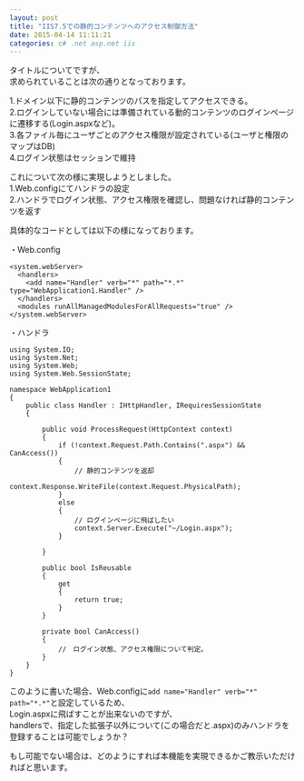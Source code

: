 ```yaml
---
layout: post
title: "IIS7.5での静的コンテンツへのアクセス制御方法"
date: 2015-04-14 11:11:21
categories: c# .net asp.net iis
---
```

<p>タイトルについてですが、<br>
求められていることは次の通りとなっております。</p>

<p>1.ドメイン以下に静的コンテンツのパスを指定してアクセスできる。<br>
2.ログインしていない場合には準備されている動的コンテンツのログインページに遷移する(Login.aspxなど)。<br>
3.各ファイル毎にユーザごとのアクセス権限が設定されている(ユーザと権限のマップはDB)<br>
4.ログイン状態はセッションで維持</p>

<p>これについて次の様に実現しようとしました。<br>
1.Web.configにてハンドラの設定<br>
2.ハンドラでログイン状態、アクセス権限を確認し、問題なければ静的コンテンツを返す</p>

<p>具体的なコードとしては以下の様になっております。</p>

<p>・Web.config</p>

<pre><code>&lt;system.webServer&gt;
  &lt;handlers&gt;
    &lt;add name="Handler" verb="*" path="*.*" type="WebApplication1.Handler" /&gt;
  &lt;/handlers&gt;
  &lt;modules runAllManagedModulesForAllRequests="true" /&gt;
&lt;/system.webServer&gt;
</code></pre>

<p>・ハンドラ</p>

<pre><code>using System.IO;
using System.Net;
using System.Web;
using System.Web.SessionState;

namespace WebApplication1
{
    public class Handler : IHttpHandler, IRequiresSessionState
    {

        public void ProcessRequest(HttpContext context)
        {
            if (!context.Request.Path.Contains(".aspx") &amp;&amp; CanAccess())
            {
                // 静的コンテンツを返却
                context.Response.WriteFile(context.Request.PhysicalPath);
            }
            else
            {
                // ログインページに飛ばしたい
                context.Server.Execute("~/Login.aspx");
            }

        }

        public bool IsReusable
        {
            get
            {
                return true;
            }
        }

        private bool CanAccess()
        {
            //　ログイン状態、アクセス権限について判定。
        }
    }
}
</code></pre>

<p>このように書いた場合、Web.configに<code>add name="Handler" verb="*" path="*.*"</code>と設定しているため、<br>
Login.aspxに飛ばすことが出来ないのですが、<br>
handlersで、指定した拡張子以外について(この場合だと.aspx)のみハンドラを登録することは可能でしょうか？</p>

<p>もし可能でない場合は、どのようにすれば本機能を実現できるかご教示いただければと思います。</p>
